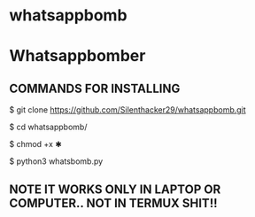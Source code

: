# whatsappbomb
# Whatsappbomber
## COMMANDS FOR INSTALLING

$ git clone https://github.com/Silenthacker29/whatsappbomb.git

$ cd whatsappbomb/

$ chmod +x ✱

$ python3 whatsbomb.py

## NOTE IT WORKS ONLY IN LAPTOP OR COMPUTER.. NOT IN TERMUX SHIT!!
